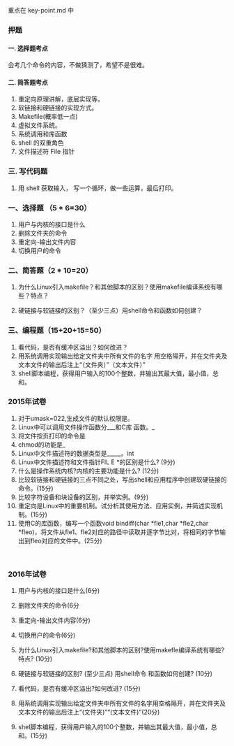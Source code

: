 

重点在 key-point.md 中

### 押题

#### 一. 选择题考点

会考几个命令的内容，不做猜测了，希望不是很难。

#### 二. 简答题考点

1. 重定向原理讲解，底层实现等。 
2. 软链接和硬链接的实现方式。
3. Makefile(概率低一点)
4. 虚拟文件系统。
5. 系统调用和库函数
6. shell 的双重角色
7. 文件描述符 File 指针

### 三. 写代码题

1. 用 shell 获取输入， 写一个循环，做一些运算，最后打印。





### 一、选择题 （5 * 6=30）



1. 用户与内核的接口是什么
2. 删除文件夹的命令
3. 重定向-输出文件内容
4. 切换用户的命令



### 二、简答题（2 * 10=20）

1. 为什么Linux引入makefile？和其他脚本的区别？使用makefile编译系统有哪些？特点？

2. 硬链接与软链接的区别？（至少三点）用shell命令和函数如何创建？



### 三、编程题（15+20+15=50）
1. 看代码，是否有缓冲区溢出？如何改进？
2. 用系统调用实现输出给定文件夹中所有文件的名字 用空格隔开，并在文件夹及文本文件的输出后注上“（文件夹）”（文本文件）”
3. shell脚本编程，获得用户输入的100个整数，并输出其最大值，最小值，总和。





### 2015年试卷

1. 对于umask=022,生成文件的默认权限是。
2. Linux中可以调用文件操作函数分___和C库 函数。_
3. 将文件按页打印的命令是
4. chmod的功能是_
5.  Linux中文件描述符的数据类型是_____。int
6. Linux中文件描述符和文件指针FlL E *的区别是什么? (9分)
7. 什么是操作系统内核?内核的主要功能是什么? (12分)
8. 比较软链接和硬链接的三点不同之处，写出shell和应用程序中创建软硬链接的命令。(15分)
9. 比较字符设备和块设备的区别，并举实例。(9分)
10. 重定向是Linux中的重要机制。试分析其使用方法、应用实例，并简述实现机制。(15分)
11. 使用C的库函数，编写一个函数void bindiff(char *fle1,char *fle2,char *fleo)，将文件从fle1、fle2对应的路径中读取并逐字节比对，将相同的字节输出到fleo对应的文件中。(25分)

​      

### 2016年试卷

1. 用户与内核的接口是什么(6分)

2. 删除文件夹的命令(6分
3. 重定向-输出文件内容(6分)
4. 切换用户的命令(6分)
5. 为什么Linux引入makefile?和其他脚本的区别?使用makefle编译系统有哪些?特点? (10分)
6. 硬链接与软链接的区别? (至少三点) 用shell命令 和函数如何创建? (10分)
7. 看代码，是否有缓冲区溢出?如何改进?  (15分)
8. 用系统调用实现输出给定文件夹中所有文件的名字用空格隔开，并在文件夹及文本文件的输出后注上“(文件夹)”“(文本文件)”(20分)
9.  shel脚本编程，获得用户输入的100个整数，并输出其最大值，最小值，总和。(15分)




